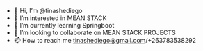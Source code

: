 - 👋 Hi, I’m @tinashediego
- 👀 I’m interested in MEAN STACK
- 🌱 I’m currently learning Springboot
- 💞️ I’m looking to collaborate on MEAN STACK PROJECTS
- 📫 How to reach me tinashediego@gmail.com/+263783538292 

<!---
tinashediego/tinashediego is a ✨ special ✨ repository because its `README.md` (this file) appears on your GitHub profile.
You can click the Preview link to take a look at your changes.
--->
